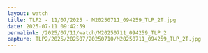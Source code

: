 ```yaml
---
layout: watch
title: TLP2 - 11/07/2025 - M20250711_094259_TLP_2T.jpg
date: 2025-07-11 09:42:59
permalink: /2025/07/11/watch/M20250711_094259_TLP_2
capture: TLP2/2025/202507/20250710/M20250711_094259_TLP_2T.jpg
---
```

